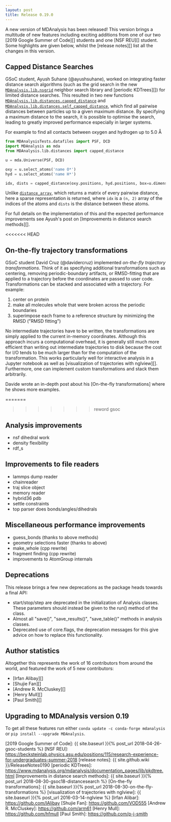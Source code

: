 ```yaml
---
layout: post
title: Release 0.19.0
---
```


A new version of MDAnalysis has been released!
This version brings a multitude of new features
including exciting additions from one of our two [2019 Google Summer of Code][] students
and one [NSF REU][] student.
Some highlights are given below, whilst
the [release notes][] list all the changes in this version.

## Capped Distance Searches

GSoC student, Ayush Suhane (@ayushsuhane), worked on integrating faster distance search algorithms
(such as the grid search in the new [`MDAnalysis.lib.nsgrid`](https://www.mdanalysis.org/docs/documentation_pages/lib/nsgrid.html) neighbor search library and [periodic KDTrees][]) for limited distance searches.
This resulted in two new functions 
[`MDAnalysis.lib.distances.capped_distance`](https://www.mdanalysis.org/docs/documentation_pages/lib/distances.html#MDAnalysis.lib.distances.capped_distance) and
[`MDAnalysis.lib.distances.self_capped_distance`](https://www.mdanalysis.org/docs/documentation_pages/lib/distances.html#MDAnalysis.lib.distances.self_capped_distance), 
which find all pairwise distances between particles up to a given maximum distance.
By specifying a maximum distance to the search, it is possible to optimise the search,
leading to greatly improved performance especially in larger systems.

For example to find all contacts between oxygen and hydrogen up to 5.0 Å
```python
from MDAnalysisTests.datafiles import PSF, DCD
import MDAnalysis as mda
from MDAnalysis.lib.distances import capped_distance

u = mda.Universe(PSF, DCD)

oxy = u.select_atoms('name O*')
hyd = u.select_atoms('name H*')

idx, dists = capped_distance(oxy.positions, hyd.positions, box=u.dimensions, max_cutoff=5.0)
```
Unlike [`distance_array`](https://www.mdanalysis.org/docs/documentation_pages/lib/distances.html#MDAnalysis.lib.distances.distance_array),
which returns a matrix of every pairwise distance,
here a sparse representation is returned,
where `idx` is a `(n, 2)` array of the indices of the atoms
and `dists` is the distance between these atoms.

For full details on the implementation of this and the expected performance improvements
see Ayush's post on [Improvements in distance search methods][].

<<<<<<< HEAD
## On-the-fly trajectory transformations

GSoC student David Cruz (@davidercruz) implemented *on-the-fly trajectory transformations*.
Think of it as specifying additional transformations such as centering, removing periodic-boundary
artifacts, or RMSD-fitting that are applied to a trajectory before the coordinates are passed 
to user code. Transformations can be stacked and associated with a trajectory. For example:

1. center on protein
2. make all molecules whole that were broken across the periodic boundaries
3. superimpose each frame to a reference structure by minimizing the RMSD ("RMSD fitting")

No intermediate trajectories have to be written, the transformations are simply applied to the
current in-memory coordinates. Although this approach incurs a computational overhead, it is generally
still much more efficient than writing out intermediate trajectories to disk because the cost
for I/O tends to be much larger than for the computation of the transformation.
This works particularly well for interactive analysis in a Jupyter notebook as well as 
[visualization of trajectories with nglview][].
Furthermore, one can implement custom transformations and stack them arbitrarily.

Davide wrote an in-depth post about his [On-the-fly transformations] where he shows more examples. 

=======
>>>>>>> reword gsoc
## Analysis improvements

- nsf dihedral work
- density flexibility
- rdf_s

## Improvements to file readers

- lammps dump reader
- chainreader
- traj slice object
- memory reader
- hybrid36 pdb
- settle constraints
- top parser does bonds/angles/dihedrals


## Miscellaneous performance improvements

- guess_bonds (thanks to above methods)
- geometry selections faster (thanks to above)
- make_whole (cpp rewrite)
- fragment finding (cpp rewrite)
- improvements to AtomGroup internals

## Deprecations

This release brings a few new deprecations as the package heads towards a final API:

  * start/stop/step are deprecated in the initialization of Analysis classes.
    These parameters should instead be given to the run() method of the class.
  * Almost all "save()", "save_results()", "save_table()" methods in
    analysis classes.
  * Deprecated use of core.flags, the deprecation messages for this give advice
    on how to replace this functionality.

## Author statistics

Altogether this represents the work of 16 contributors from around the world,
and featured the work of 5 new contributors:
 - [Irfan Alibay][]
 - [Shujie Fan][]
 - [Andrew R. McCluskey][]
 - [Henry Mull][]
 - [Paul Smith][]


## Upgrading to MDAnalysis version 0.19

To get all these features run either `conda update -c conda-forge mdanalysis`
or `pip install --upgrade MDAnalysis`.

[2019 Google Summer of Code]: {{ site.baseurl }}{% post_url 2018-04-26-gsoc-students %}
[NSF REU]: https://becksteinlab.physics.asu.edu/positions/115/research-experience-for-undergraduates-summer-2018
[release notes]: {{ site.github.wiki }}/ReleaseNotes0190
[periodic KDTrees]: https://www.mdanalysis.org/mdanalysis/documentation_pages/lib/pkdtree.html
[Improvements in distance search methods]: {{ site.baseurl }}{% post_url 2018-08-30-gsoc18-distancesearch %}
[On-the-fly transformations]: {{ site.baseurl }}{% post_url 2018-08-30-on-the-fly-transformations %}
[visualization of trajectories with nglview]: {{ site.baseurl }}{% post_url 2016-03-14-nglview %}
[Irfan Alibar]: https://github.com/IAlibay
[Shujie Fan]: https://github.com/VOD555
[Andrew R. McCluskey]: https://github.com/arm61
[Henry Mull]: https://github.com/hfmull
[Paul Smith]: https://github.com/p-j-smith

